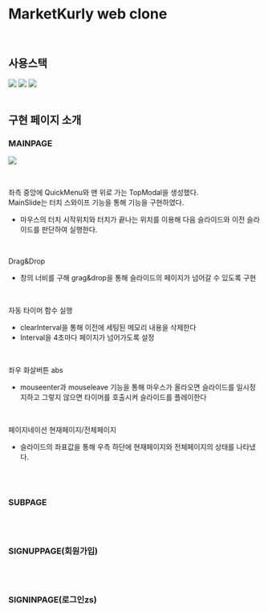 # MarketKurly web clone
</br>

## 사용스택
<img src="https://img.shields.io/badge/React-61DAFB.svg?&style=for-the-badge&logo=React&logoColor=white" /> 
<img src="https://img.shields.io/badge/axios-5A29E4.svg?&style=for-the-badge&logo=axios&logoColor=white" /> 
<img src="https://img.shields.io/badge/mysql-4479A1.svg?&style=for-the-badge&logo=mysql&logoColor=white" /> 
</br>
</br>



## 구현 페이지 소개
### MAINPAGE

![](https://velog.velcdn.com/images/skysh0929/post/f09c6add-8bec-48af-b063-0daffb2f8275/image.gif)

<br>

좌측 중앙에 QuickMenu와 맨 위로 가는 TopModal을 생성했다.
<br>
MainSlide는 터치 스와이프 기능을 통해 기능을 구현하였다.
 * 마우스의 터치 시작위치와 터치가 끝나는 위치를 이용해
 	다음 슬라이드와 이전 슬라이드를 판단하여 실행한다.
    
<br>

    
Drag&Drop
  * 창의 너비를 구해 grag&drop을 통해 슬라이드의 페이지가 넘어갈 수 있도록 구현
   
   <br>
   
자동 타이머 함수 실행
  * clearInterval을 통해 이전에 세팅된 메모리 내용을 삭제한다
  * Interval을 4초마다 페이지가 넘어가도록 설정
  
   <br>

좌우 화살버튼 abs 
  *  mouseenter과 mouseleave 기능을 통해 
  	 마우스가 올라오면 슬라이드를 일시정지하고 그렇지 않으면 	 타이머를 호출시켜 슬라이드를 플레이한다
   
   
   <br>
     
페이지네이션 현재페이지/전체페이지
  * 슬라이드의 좌표값을 통해 우측 하단에 현재페이지와 전체페이지의 상태를 나타냈다.

 
 </br>
 </br>

### SUBPAGE
</br>
</br>

### SIGNUPPAGE(회원가입)
</br>
</br>

### SIGNINPAGE(로그인zs)
</br>
</br>
